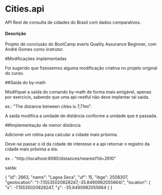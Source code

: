 # Cities.api 

 API Rest de consulta de cidades do Brasil com dados comparativos. 

#### Descrição

Projeto de conclusão do BootCamp everis Quality Assurance Beginner, com André Gomes como instrutor.


#Modificações implementadas

Foi sugerido que fizessemos alguma modificação criativa no projeto original do curso.

##Saída do by-math

Modifiquei a saída do comando by-math de forma mais amigável, apenas por exercicio, sabendo que uma api-restful não deve implentar tal saida.

ex.: "The distance between cities is 7,71mi".

A saída modifica a unidade de distância conforme a unidade que é passada.

##Implementação de menor distância

Adicionei um rotina para calcular a cidade mais prôxima.

Deve-se passar o id da cidade de interesse e a api retornar o registro da cidade mais prôxima a ela.

ex. : "http://localhost:8080/distances/nearest?id=2610"

saída: 

{
    "id": 2663,
    "name": "Lagoa Seca",
    "uf": 15,
    "ibge": 2508307,
    "geolocation": "(-7.15535020828247,-35.8490982055664)",
    "location": {
        "x": -7.15535020828247,
        "y": -35.8490982055664
    }
}
